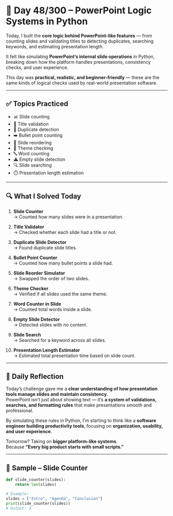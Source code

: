 # 🐍 Day 48/300 – PowerPoint Logic Systems in Python

Today, I built the **core logic behind PowerPoint-like features** — from counting slides and validating titles to detecting duplicates, searching keywords, and estimating presentation length.  

It felt like simulating **PowerPoint’s internal slide operations** in Python, breaking down how the platform handles presentations, consistency checks, and user experience.  

This day was **practical, realistic, and beginner-friendly** — these are the same kinds of logical checks used by real-world presentation software.  

---

## ✅ Topics Practiced

- 📊 Slide counting  
- 📝 Title validation  
- 🔁 Duplicate detection  
- ➡️ Bullet point counting  
- 🔄 Slide reordering  
- 🎨 Theme checking  
- 🔤 Word counting  
- ⚠️ Empty slide detection  
- 🔍 Slide searching  
- ⏱️ Presentation length estimation  

---

## 🔍 What I Solved Today

1. **Slide Counter**  
   → Counted how many slides were in a presentation.  

2. **Title Validator**  
   → Checked whether each slide had a title or not.  

3. **Duplicate Slide Detector**  
   → Found duplicate slide titles.  

4. **Bullet Point Counter**  
   → Counted how many bullet points a slide had.  

5. **Slide Reorder Simulator**  
   → Swapped the order of two slides.  

6. **Theme Checker**  
   → Verified if all slides used the same theme.  

7. **Word Counter in Slide**  
   → Counted total words inside a slide.  

8. **Empty Slide Detector**  
   → Detected slides with no content.  

9. **Slide Search**  
   → Searched for a keyword across all slides.  

10. **Presentation Length Estimator**  
    → Estimated total presentation time based on slide count.  

---

## 💭 Daily Reflection

Today’s challenge gave me a **clear understanding of how presentation tools manage slides and maintain consistency**.  
PowerPoint isn’t just about showing text — it’s **a system of validations, searches, and formatting rules** that make presentations smooth and professional.  

By simulating these rules in Python, I’m starting to think like a **software engineer building productivity tools**, focusing on **organization, usability, and user experience**.  

Tomorrow? Taking on **bigger platform-like systems**.  
Because **“Every big product starts with small scripts.”**  

---

## 🧠 Sample – Slide Counter

```python
def slide_counter(slides):
    return len(slides)

# Example:
slides = ["Intro", "Agenda", "Conclusion"]
print(slide_counter(slides))
# Output: 3
